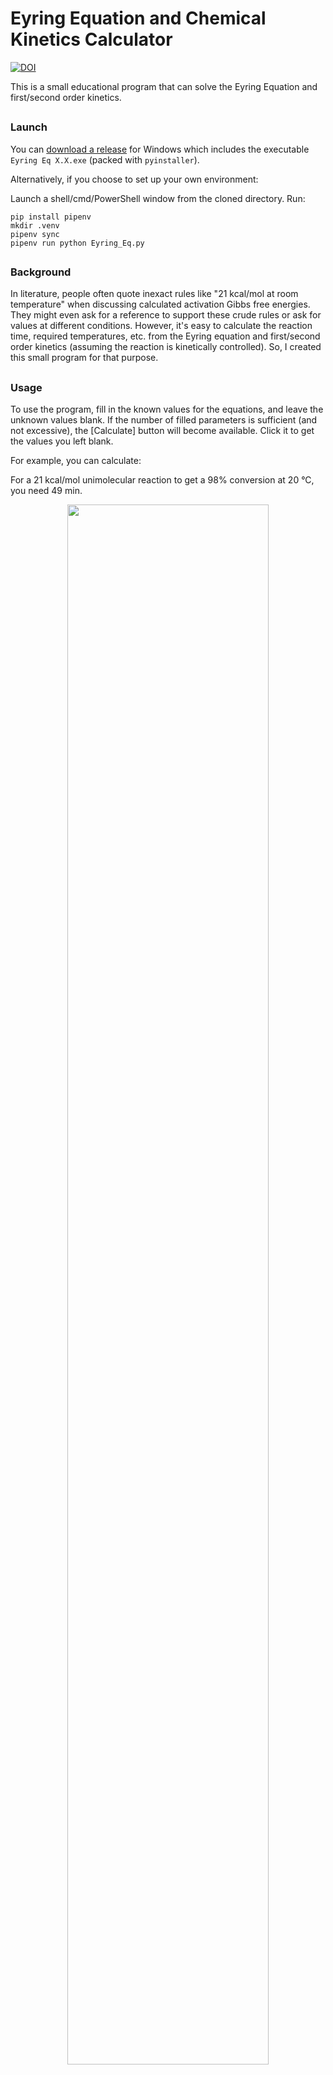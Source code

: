 # Eyring Equation and Chemical Kinetics Calculator
[![DOI](https://zenodo.org/badge/548741869.svg)](https://zenodo.org/badge/latestdoi/548741869)

This is a small educational program that can solve the Eyring Equation and first/second order kinetics.

##
### Launch

You can [download a release](https://github.com/liyuanhe211/Eyring_Eq/releases) for Windows which includes the executable `Eyring Eq X.X.exe` (packed with `pyinstaller`).

Alternatively, if you choose to set up your own environment:

Launch a shell/cmd/PowerShell window from the cloned directory. Run:
```
pip install pipenv
mkdir .venv
pipenv sync
pipenv run python Eyring_Eq.py
```



##
### Background
In literature, people often quote inexact rules like "21 kcal/mol at room temperature" when discussing calculated activation Gibbs free energies. They might even ask for a reference to support these crude rules or ask for values at different conditions. However, it's easy to calculate the reaction time, required temperatures, etc. from the Eyring equation and first/second order kinetics (assuming the reaction is kinetically controlled). So, I created this small program for that purpose.
##
### Usage

To use the program, fill in the known values for the equations, and leave the unknown values blank. If the number of filled parameters is sufficient (and not excessive), the \[Calculate\] button will become available. Click it to get the values you left blank. 

For example, you can calculate:

For a 21 kcal/mol unimolecular reaction to get a 98% conversion at 20 °C, you need 49 min.

<p align="center"><img src="https://user-images.githubusercontent.com/18537705/194800939-fbc173a3-6b08-499e-aa5a-5ff7c7e80736.png" width="80%" height="80%" align="center"></img></p>

For a second order reaction that can "finish" in 2 hours at 25 °C with a starting concentration of 0.01 mol/L, the Gibbs free energy corresponds to 81.8 kJ/mol

<p align="center"><img src="https://user-images.githubusercontent.com/18537705/194801049-bf00d1a6-5ed8-47fb-8fad-95922141c454.png" width="80%" height="80%" align="center"></img></p>

For a reaction with 120 kJ/mol activation Gibbs free energy (note that you do need to consider changes of Gibbs free energy relative to temperature) to get a 98% conversion within one day, the temperature needs to be 90 °C.

<p align="center"><img src="https://user-images.githubusercontent.com/18537705/194801142-e3cb8fa9-c2e2-4045-9eff-736dda17f7a1.png" width="80%" height="80%" align="center"></img></p>

Or any other valid combination of known/unknown values.
##
### Citation
I believe the Eyring equation and the first/second order kinetics are old enough and well-known enough to not require citation. However, if you really need to cite this program, you can use the Zenodo DOI: [![DOI](https://zenodo.org/badge/548741869.svg)](https://zenodo.org/badge/latestdoi/548741869).

E.g. Li, Y.-H. _Eyring Equation and Chemical Kinetics Calculator X.X.X_ (DOI: 10.5281/zenodo.XXXXXXX), **2023**. (Please change the info to respect the version you are using.)

##
### Equations
 * Eyring Equation:

$$k =\sigma\frac{k_B  T}{h}\left ( \frac{R T}{1\ atm} \right )^{\Delta n}exp(-\frac{{\Delta G}^{\neq}}{R T})$$

 * First order kinetics:

$$c = c_{0}\ exp(-kT)$$

 * Second order kinetics:

Starting with different concentration for species A and B (could someone tell my why the zeros are not subscripted?):

$$ln\frac{[B] [A]_{0}}{[A] [B]_{0}} = k([B]_{0}-[A]_{0})t$$

Starting A and B at the same concentration:

$$\frac{1}{[A]} = \frac{1}{[A]_{0}}+kt$$

##

##
### Update History
**1.3**
 * Support batch automation.
 * Remember the parameter that's calculated last time, and add a button to re-calculate the same parameter.
 * Bug fix for negative temperatures.
 
**1.2**
 * Support A+Cat->P+Cat mode.
 * Support kcal/mol, eV, min, h, day, year units.
 * Add shortcut to pushbuttons.
 * Add sanity check for inputs.
 * Solve number overflow, divided by zero problem when conversion is too close to 100%.
 * Add automatic tests.
 * Correct number representation function using floor instead of round.
 * Switch to PyQt6 for better high DPI support.
 * Switch to pipenv for smaller packed exe.
